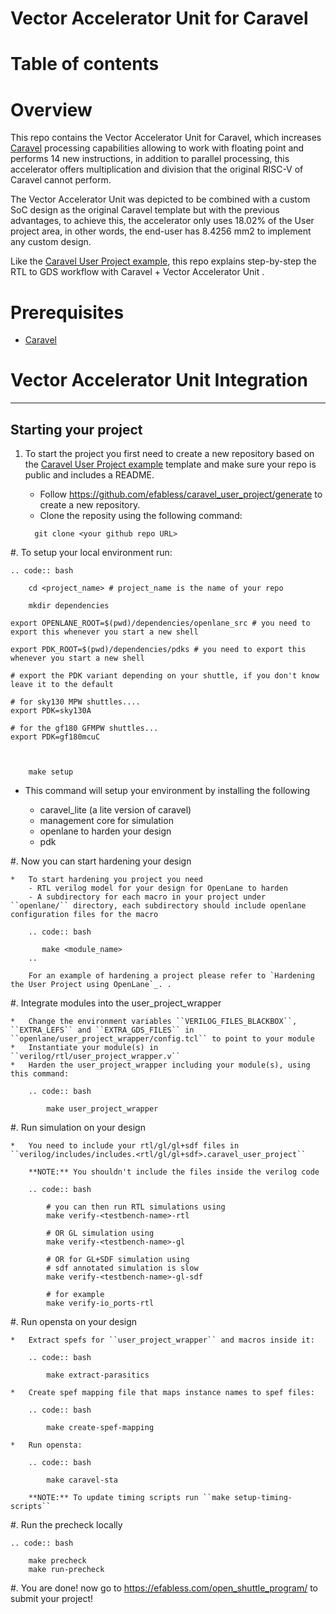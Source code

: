 

Vector Accelerator Unit for Caravel
====================
Table of contents
=================

   
Overview
========

This repo contains the Vector Accelerator Unit for Caravel, which increases [Caravel](https://github.com/efabless/caravel.git) 
processing capabilities allowing to work with floating point and performs 14 new instructions, 
in addition to parallel processing, this accelerator offers multiplication and division that the 
original RISC-V of Caravel cannot perform. 

The Vector Accelerator Unit was depicted to be combined
with a custom SoC design as the original Caravel template but
with the previous advantages, to achieve this, the accelerator
only uses 18.02% of the User project area, in other words, the end-user has
8.4256 mm2 to implement any custom design.

Like the [Caravel User Project example](https://github.com/efabless/caravel_user_project), this repo explains step-by-step the RTL to GDS workflow with Caravel + Vector Accelerator Unit . 

Prerequisites
=============
- [Caravel](https://github.com/efabless/caravel.git) 


Vector Accelerator Unit Integration
===========

---------------------
Starting your project
---------------------

1. To start the project you first need to create a new repository based on the [Caravel User Project example](https://github.com/efabless/caravel_user_project) template and make sure your repo is public and includes a README.

   *   Follow https://github.com/efabless/caravel_user_project/generate to create a new repository.
   *   Clone the reposity using the following command:
   
      ````
    	git clone <your github repo URL>
      ````
	
#.  To setup your local environment run:

    .. code:: bash
    
    	cd <project_name> # project_name is the name of your repo
	
    	mkdir dependencies
	
	export OPENLANE_ROOT=$(pwd)/dependencies/openlane_src # you need to export this whenever you start a new shell
	
	export PDK_ROOT=$(pwd)/dependencies/pdks # you need to export this whenever you start a new shell

	# export the PDK variant depending on your shuttle, if you don't know leave it to the default
	
	# for sky130 MPW shuttles....
	export PDK=sky130A
	
	# for the gf180 GFMPW shuttles...
	export PDK=gf180mcuC



        make setup

*   This command will setup your environment by installing the following
    
    - caravel_lite (a lite version of caravel)
    - management core for simulation
    - openlane to harden your design 
    - pdk

	
#.  Now you can start hardening your design

    *   To start hardening you project you need 
        - RTL verilog model for your design for OpenLane to harden
        - A subdirectory for each macro in your project under ``openlane/`` directory, each subdirectory should include openlane configuration files for the macro

        .. code:: bash

           make <module_name>	
        ..

		For an example of hardening a project please refer to `Hardening the User Project using OpenLane`_. .
	
#.  Integrate modules into the user_project_wrapper

    *   Change the environment variables ``VERILOG_FILES_BLACKBOX``, ``EXTRA_LEFS`` and ``EXTRA_GDS_FILES`` in ``openlane/user_project_wrapper/config.tcl`` to point to your module
    *   Instantiate your module(s) in ``verilog/rtl/user_project_wrapper.v``
    *   Harden the user_project_wrapper including your module(s), using this command:

        .. code:: bash

            make user_project_wrapper

#.  Run simulation on your design

    *   You need to include your rtl/gl/gl+sdf files in ``verilog/includes/includes.<rtl/gl/gl+sdf>.caravel_user_project``

        **NOTE:** You shouldn't include the files inside the verilog code

        .. code:: bash

            # you can then run RTL simulations using
            make verify-<testbench-name>-rtl

            # OR GL simulation using
            make verify-<testbench-name>-gl

            # OR for GL+SDF simulation using 
            # sdf annotated simulation is slow
            make verify-<testbench-name>-gl-sdf

            # for example
            make verify-io_ports-rtl

#.  Run opensta on your design

    *   Extract spefs for ``user_project_wrapper`` and macros inside it:

        .. code:: bash

            make extract-parasitics

    *   Create spef mapping file that maps instance names to spef files:

        .. code:: bash

            make create-spef-mapping

    *   Run opensta:

        .. code:: bash

            make caravel-sta

        **NOTE:** To update timing scripts run ``make setup-timing-scripts``
	
#.  Run the precheck locally 

    .. code:: bash

        make precheck
        make run-precheck

#. You are done! now go to https://efabless.com/open_shuttle_program/ to submit your project!
